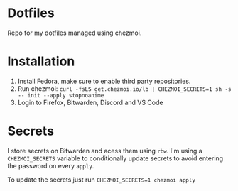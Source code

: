 # Dotfiles
Repo for my dotfiles managed using chezmoi.

# Installation
1. Install Fedora, make sure to enable third party repositories.
2. Run chezmoi: `curl -fsLS get.chezmoi.io/lb | CHEZMOI_SECRETS=1 sh -s -- init --apply stopnoanime`
3. Login to Firefox, Bitwarden, Discord and VS Code

# Secrets
I store secrets on Bitwarden and acess them using `rbw`.
I'm using a `CHEZMOI_SECRETS` variable to conditionally update secrets to avoid entering the password on every `apply`.

To update the secrets just run `CHEZMOI_SECRETS=1 chezmoi apply`
